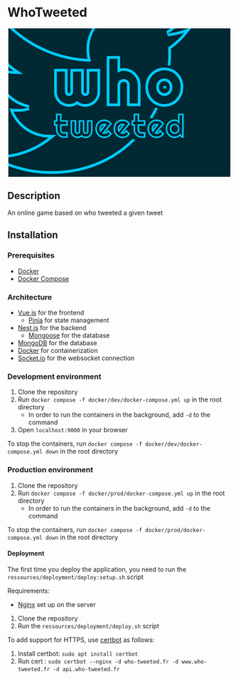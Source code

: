 # WhoTweeted
<img src="./ressources/logo.png" width="500" style="display: block; margin: auto;">

## Description
An online game based on who tweeted a given tweet

## Installation

### Prerequisites
- [Docker](https://www.docker.com/)
- [Docker Compose](https://docs.docker.com/compose/)

### Architecture
- [Vue.js](https://vuejs.org/) for the frontend
    - [Pinia](https://pinia.esm.dev/) for state management
- [Nest.js](https://nestjs.com/) for the backend
    - [Mongoose](https://mongoosejs.com/) for the database
- [MongoDB](https://www.mongodb.com/) for the database
- [Docker](https://www.docker.com/) for containerization
- [Socket.io](https://socket.io/) for the websocket connection

### Development environment

1. Clone the repository
2. Run `docker compose -f docker/dev/docker-compose.yml up` in the root directory
    - In order to run the containers in the background, add `-d` to the command
3. Open `localhost:9000` in your browser

To stop the containers, run `docker compose -f docker/dev/docker-compose.yml down` in the root directory

### Production environment

1. Clone the repository
2. Run `docker compose -f docker/prod/docker-compose.yml up` in the root directory
    - In order to run the containers in the background, add `-d` to the command

To stop the containers, run `docker compose -f docker/prod/docker-compose.yml down` in the root directory

#### Deployment

The first time you deploy the application, you need to run the `ressources/deployment/deploy:setup.sh` script

Requirements:
- [Nginx](https://www.nginx.com/) set up on the server

1. Clone the repository
2. Run the `ressources/deployment/deploy.sh` script

To add support for HTTPS, use [certbot](https://certbot.eff.org/) as follows:
1. Install certbot: `sudo apt install certbot`
2. Run cert : `sudo certbot --nginx -d who-tweeted.fr -d www.who-tweeted.fr -d api.who-tweeted.fr`
